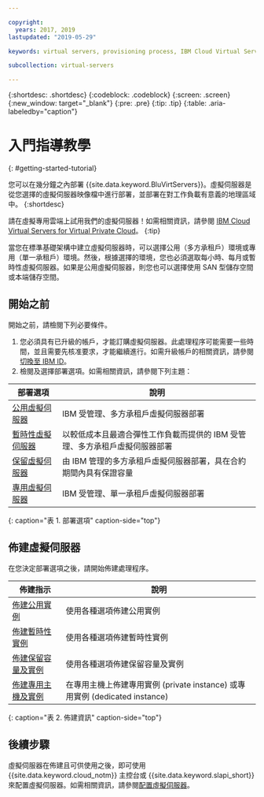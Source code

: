 ```yaml
---

copyright:
  years: 2017, 2019
lastupdated: "2019-05-29"

keywords: virtual servers, provisioning process, IBM Cloud Virtual Servers

subcollection: virtual-servers

---
```


{:shortdesc: .shortdesc}
{:codeblock: .codeblock}
{:screen: .screen}
{:new_window: target="_blank"}
{:pre: .pre}
{:tip: .tip}
{:table: .aria-labeledby="caption"}

# 入門指導教學
{: #getting-started-tutorial}

您可以在幾分鐘之內部署 {{site.data.keyword.BluVirtServers}}。虛擬伺服器是從您選擇的虛擬伺服器映像檔中進行部署，並部署在對工作負載有意義的地理區域中。
{:shortdesc}

請在虛擬專用雲端上試用我們的虛擬伺服器！如需相關資訊，請參閱 [IBM Cloud Virtual Servers for Virtual Private Cloud](/docs/vpc-on-classic-vsi?topic=vpc-on-classic-vsi-getting-started)。
{:tip}

當您在標準基礎架構中建立虛擬伺服器時，可以選擇公用（多方承租戶）環境或專用（單一承租戶）環境。然後，根據選擇的環境，您也必須選取每小時、每月或暫時性虛擬伺服器。如果是公用虛擬伺服器，則您也可以選擇使用 SAN 型儲存空間或本端儲存空間。

## 開始之前

開始之前，請檢閱下列必要條件。

  1. 您必須具有已升級的帳戶，才能訂購虛擬伺服器。此處理程序可能需要一些時間，並且需要先核准要求，才能繼續進行。如需升級帳戶的相關資訊，請參閱[切換至 IBM ID](/docs/account?topic=account-unifyingaccounts#unifyingaccounts)。
  2. 檢閱及選擇部署選項。如需相關資訊，請參閱下列主題：

|部署選項                                     |說明                                               |
| --------------------------------------------------------- | --------------------------------------------------- |
|[公用虛擬伺服器](/docs/vsi?topic=virtual-servers-about-public-virtual-servers)                   |IBM 受管理、多方承租戶虛擬伺服器部署|
|[暫時性虛擬伺服器](/docs/vsi?topic=virtual-servers-about-vs-transient)|以較低成本且最適合彈性工作負載而提供的 IBM 受管理、多方承租戶虛擬伺服器部署|
|[保留虛擬伺服器](/docs/vsi?topic=virtual-servers-about-reserved-virtual-servers)  |由 IBM 管理的多方承租戶虛擬伺服器部署，具在合約期間內具有保證容量|
|[專用虛擬伺服器](/docs/vsi?topic=virtual-servers-dedicated-virtual-servers)                |IBM 受管理、單一承租戶虛擬伺服器部署 |
{: caption="表 1. 部署選項" caption-side="top"}   

## 佈建虛擬伺服器

在您決定部署選項之後，請開始佈建處理程序。

|              佈建指示                                         |說明                                                   |
| -------------------------------------------------------------------------- | ------------------------------------------------------- |
|[佈建公用實例](/docs/vsi?topic=virtual-servers-ordering-vs-public)                                 |使用各種選項佈建公用實例                                    |
|[佈建暫時性實例](/docs/vsi?topic=virtual-servers-ordering-vs-transient)                |使用各種選項佈建暫時性實例                                    |
|[佈建保留容量及實例](/docs/vsi?topic=virtual-servers-provisioning-reserved-capacity-and-instances)            |使用各種選項佈建保留容量及實例|
|[佈建專用主機及實例](/docs/vsi?topic=virtual-servers-ordering-vs-dedicated)|在專用主機上佈建專用實例 (private instance) 或專用實例 (dedicated instance)|
{: caption="表 2. 佈建資訊" caption-side="top"}

## 後續步驟

虛擬伺服器在佈建且可供使用之後，即可使用 {{site.data.keyword.cloud_notm}} 主控台或 {{site.data.keyword.slapi_short}} 來配置虛擬伺服器。如需相關資訊，請參閱[配置虛擬伺服器](/docs/vsi?topic=virtual-servers-configuring-virtual-servers)。
